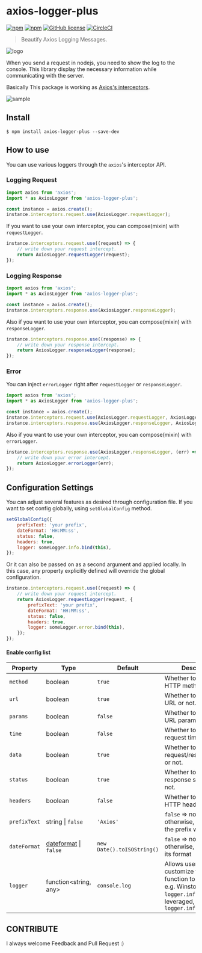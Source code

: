 # axios-logger-plus

[![npm](https://img.shields.io/npm/v/axios-logger-plus.svg)](https://www.npmjs.com/package/axios-logger-plus)
[![npm](https://img.shields.io/npm/dm/axios-logger-plus.svg)](https://www.npmjs.com/package/axios-logger-plus)
[![GitHub license](https://img.shields.io/github/license/webbrother/axios-logger-plus.svg)](https://github.com/webbrother/axios-logger-plus/blob/master/LICENSE)
[![CircleCI](https://circleci.com/gh/webbrother/axios-logger-plus/tree/master.svg?style=svg)](https://circleci.com/gh/webbrother/axios-logger-plus/tree/master)

> Beautify Axios Logging Messages.

![logo](https://user-images.githubusercontent.com/10627668/71610488-dbdd5c80-2bd4-11ea-8a8a-15c0328bba0b.png)

When you send a request in nodejs, you need to show the log to the console.
This library display the necessary information while communicating with the server.

Basically This package is working as [Axios's interceptors](https://github.com/axios/axios#interceptors).

![sample](https://user-images.githubusercontent.com/10627668/41816761-1700b662-77c8-11e8-80d4-7d223169364a.png)

## Install

```
$ npm install axios-logger-plus --save-dev
```

## How to use

You can use various loggers through the `axios`'s interceptor API.

### Logging Request

```javascript
import axios from 'axios';
import * as AxiosLogger from 'axios-logger-plus';

const instance = axios.create();
instance.interceptors.request.use(AxiosLogger.requestLogger);
```

If you want to use your own interceptor, you can compose(mixin) with `requestLogger`.

```javascript
instance.interceptors.request.use((request) => {
    // write down your request intercept.
    return AxiosLogger.requestLogger(request);
});
```

### Logging Response

```javascript
import axios from 'axios';
import * as AxiosLogger from 'axios-logger-plus';

const instance = axios.create();
instance.interceptors.response.use(AxiosLogger.responseLogger);
```

Also if you want to use your own interceptor, you can compose(mixin) with `responseLogger`.

```javascript
instance.interceptors.response.use((response) => {
    // write down your response intercept.
    return AxiosLogger.responseLogger(response);
});
```

### Error

You can inject `errorLogger` right after `requestLogger` or `responseLogger`.

```javascript
import axios from 'axios';
import * as AxiosLogger from 'axios-logger-plus';

const instance = axios.create();
instance.interceptors.request.use(AxiosLogger.requestLogger, AxiosLogger.errorLogger);
instance.interceptors.response.use(AxiosLogger.responseLogger, AxiosLogger.errorLogger);
```

Also if you want to use your own interceptor, you can compose(mixin) with `errorLogger`.

```javascript
instance.interceptors.response.use(AxiosLogger.responseLogger, (err) => {
    // write down your error intercept.
    return AxiosLogger.errorLogger(err);
});
```

## Configuration Settings

You can adjust several features as desired through configuration file.
If you want to set config globally, using `setGlobalConfig` method.

```javascript
setGlobalConfig({
    prefixText: 'your prefix',
    dateFormat: 'HH:MM:ss',
    status: false,
    headers: true,
    logger: someLogger.info.bind(this),
});
```

Or it can also be passed on as a second argument and applied locally. In this case, any property explicitly defined will
override the global configuration.

```javascript
instance.interceptors.request.use((request) => {
    // write down your request intercept.
    return AxiosLogger.requestLogger(request, {
        prefixText: 'your prefix',
        dateFormat: 'HH:MM:ss',
        status: false,
        headers: true,
        logger: someLogger.error.bind(this),
    });
});
```

#### Enable config list

| Property     | Type                                                                | Default                    | Description                                                                                                                                    |
| ------------ | ------------------------------------------------------------------- | -------------------------- | ---------------------------------------------------------------------------------------------------------------------------------------------- |
| `method`     | boolean                                                             | `true`                     | Whether to include HTTP method or not.                                                                                                         |
| `url`        | boolean                                                             | `true`                     | Whether to include the URL or not.                                                                                                             |
| `params`     | boolean                                                             | `false`                    | Whether to include the URL params or not.                                                                                                      |
| `time`       | boolean                                                             | `false`                    | Whether to include the request time or not.                                                                                                    |
| `data`       | boolean                                                             | `true`                     | Whether to include request/response data or not.                                                                                               |
| `status`     | boolean                                                             | `true`                     | Whether to include response statuses or not.                                                                                                   |
| `headers`    | boolean                                                             | `false`                    | Whether to include HTTP headers or not.                                                                                                        |
| `prefixText` | string \| `false`                                                   | `'Axios'`                  | `false` => no prefix, otherwise, customize the prefix wanted.                                                                                  |
| `dateFormat` | [dateformat](https://github.com/felixge/node-dateformat) \| `false` | `new Date().toISOString()` | `false` => no timestamp, otherwise, customize its format                                                                                       |
| `logger`     | function<string, any>                                               | `console.log`              | Allows users to customize the logger function to be used. e.g. Winston's `logger.info` could be leveraged, like this: `logger.info.bind(this)` |

## CONTRIBUTE

I always welcome Feedback and Pull Request :)
